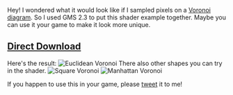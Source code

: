 Hey!
I wondered what it would look like if I sampled pixels on a [Voronoi diagram](en.wikipedia.org/wiki/Voronoi_diagram). So I used GMS 2.3 to put this shader example together. Maybe you can use it your game to make it look more unique.
## [Direct Download](https://github.com/XorDev/GMS-Voronoi-Pixels/archive/master.zip)

Here's the result:
![Euclidean Voronoi](https://i.imgur.com/i6pYUjW.png)
There also other shapes you can try in the shader.
![Square Voronoi](https://i.imgur.com/gGhGWq0.png)
![Manhattan Voronoi](https://i.imgur.com/ENTX1CO.png)

If you happen to use this in your game, please [tweet](https://twitter.com/XorDev) it to me!
